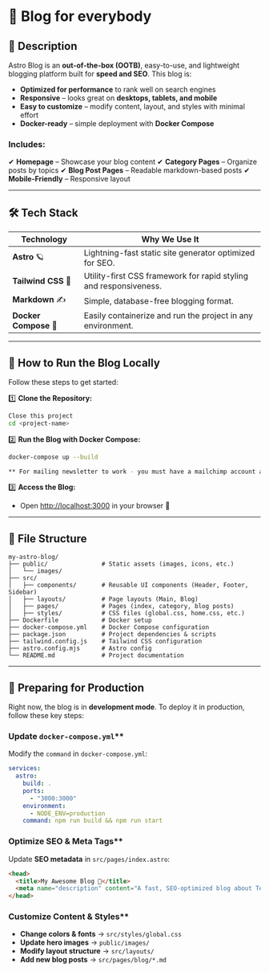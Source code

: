 # 🚀 Blog for everybody

## 📌 Description
Astro Blog is an **out-of-the-box (OOTB)**, easy-to-use, and lightweight blogging platform built for **speed and SEO**. This blog is:

- **Optimized for performance** to rank well on search engines
- **Responsive** – looks great on **desktops, tablets, and mobile**
- **Easy to customize** – modify content, layout, and styles with minimal effort
- **Docker-ready** – simple deployment with **Docker Compose**

### **Includes:**
✔ **Homepage** – Showcase your blog content
✔ **Category Pages** – Organize posts by topics
✔ **Blog Post Pages** – Readable markdown-based posts
✔ **Mobile-Friendly** – Responsive layout

---

## 🛠️ Tech Stack

| Technology        | Why We Use It |
|------------------|--------------|
| **Astro** 🪐 | Lightning-fast static site generator optimized for SEO. |
| **Tailwind CSS** 🎨 | Utility-first CSS framework for rapid styling and responsiveness. |
| **Markdown** ✍️ | Simple, database-free blogging format. |
| **Docker Compose** 🐳 | Easily containerize and run the project in any environment. |

---

## 🚀 How to Run the Blog Locally

Follow these steps to get started:

1️⃣ **Clone the Repository:**
```bash
Close this project
cd <project-name>
```

2️⃣ **Run the Blog with Docker Compose:**
```bash
docker-compose up --build

** For mailing newsletter to work - you must have a mailchimp account and have your .env filled out with the API key and Audience ID.
```

3️⃣ **Access the Blog:**
- Open [http://localhost:3000](http://localhost:3000) in your browser 🎉

---

## 📂 File Structure

```
my-astro-blog/
├── public/               # Static assets (images, icons, etc.)
│   └── images/
├── src/
│   ├── components/       # Reusable UI components (Header, Footer, Sidebar)
│   ├── layouts/          # Page layouts (Main, Blog)
│   ├── pages/            # Pages (index, category, blog posts)
│   ├── styles/           # CSS files (global.css, home.css, etc.)
├── Dockerfile            # Docker setup
├── docker-compose.yml    # Docker Compose configuration
├── package.json          # Project dependencies & scripts
├── tailwind.config.js    # Tailwind CSS configuration
├── astro.config.mjs      # Astro config
└── README.md             # Project documentation
```

---

## 🔧 Preparing for Production

Right now, the blog is in **development mode**. To deploy it in production, follow these key steps:

### Update `docker-compose.yml`**
Modify the `command` in `docker-compose.yml`:
```yaml
services:
  astro:
    build: .
    ports:
      - "3000:3000"
    environment:
      - NODE_ENV=production
    command: npm run build && npm run start
```
### Optimize SEO & Meta Tags**
Update **SEO metadata** in `src/pages/index.astro`:
```html
<head>
  <title>My Awesome Blog 🚀</title>
  <meta name="description" content="A fast, SEO-optimized blog about Tech, Cars & Fishing!">
</head>
```

### Customize Content & Styles**
- **Change colors & fonts** → `src/styles/global.css`
- **Update hero images** → `public/images/`
- **Modify layout structure** → `src/layouts/`
- **Add new blog posts** → `src/pages/blog/*.md`